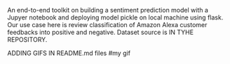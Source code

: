 An end-to-end toolkit on building a sentiment prediction model with a Jupyer notebook and deploying model pickle on local machine using flask. Our use case here is review classification of Amazon Alexa customer feedbacks into positive and negative. Dataset source is IN TYHE REPOSITORY.

ADDING GIFS IN README.md files
#my gif 
